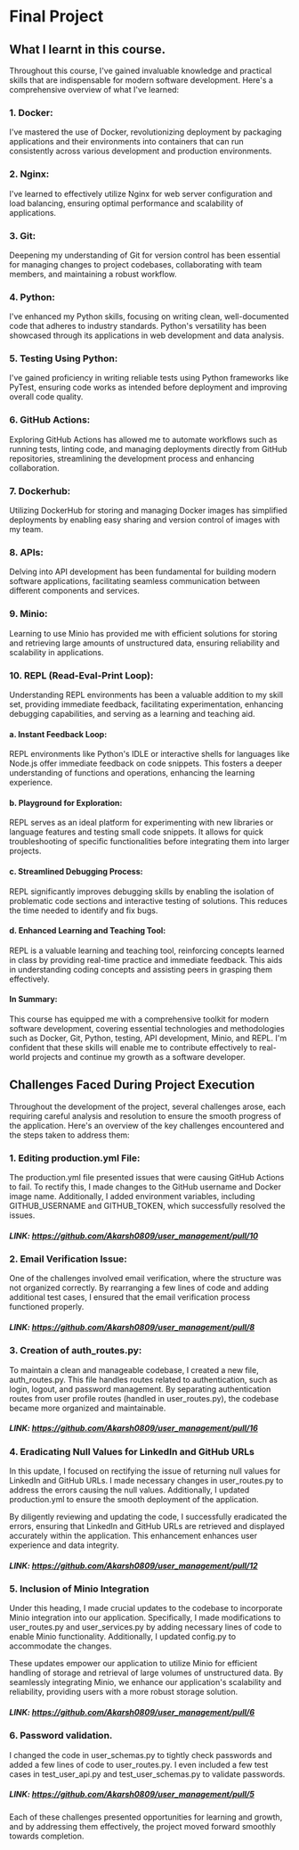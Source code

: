 # Final Project

## What I learnt in this course.
Throughout this course, I've gained invaluable knowledge and practical skills that are indispensable for modern software development. Here's a comprehensive overview of what I've learned:

### 1. Docker:
I've mastered the use of Docker, revolutionizing deployment by packaging applications and their environments into containers that can run consistently across various development and production environments.

### 2. Nginx:
I've learned to effectively utilize Nginx for web server configuration and load balancing, ensuring optimal performance and scalability of applications.

### 3. Git:
Deepening my understanding of Git for version control has been essential for managing changes to project codebases, collaborating with team members, and maintaining a robust workflow.

### 4. Python:
I've enhanced my Python skills, focusing on writing clean, well-documented code that adheres to industry standards. Python's versatility has been showcased through its applications in web development and data analysis.

### 5. Testing Using Python:
I've gained proficiency in writing reliable tests using Python frameworks like PyTest, ensuring code works as intended before deployment and improving overall code quality.

### 6. GitHub Actions:
Exploring GitHub Actions has allowed me to automate workflows such as running tests, linting code, and managing deployments directly from GitHub repositories, streamlining the development process and enhancing collaboration.

### 7. Dockerhub:
Utilizing DockerHub for storing and managing Docker images has simplified deployments by enabling easy sharing and version control of images with my team.

### 8. APIs:
Delving into API development has been fundamental for building modern software applications, facilitating seamless communication between different components and services.

### 9. Minio:
Learning to use Minio has provided me with efficient solutions for storing and retrieving large amounts of unstructured data, ensuring reliability and scalability in applications.

### 10. REPL (Read-Eval-Print Loop):
Understanding REPL environments has been a valuable addition to my skill set, providing immediate feedback, facilitating experimentation, enhancing debugging capabilities, and serving as a learning and teaching aid.


#### a. Instant Feedback Loop:
REPL environments like Python's IDLE or interactive shells for languages like Node.js offer immediate feedback on code snippets. This fosters a deeper understanding of functions and operations, enhancing the learning experience.

#### b. Playground for Exploration:
REPL serves as an ideal platform for experimenting with new libraries or language features and testing small code snippets. It allows for quick troubleshooting of specific functionalities before integrating them into larger projects.

#### c. Streamlined Debugging Process:
REPL significantly improves debugging skills by enabling the isolation of problematic code sections and interactive testing of solutions. This reduces the time needed to identify and fix bugs.

#### d. Enhanced Learning and Teaching Tool:
REPL is a valuable learning and teaching tool, reinforcing concepts learned in class by providing real-time practice and immediate feedback. This aids in understanding coding concepts and assisting peers in grasping them effectively.

#### In Summary:
This course has equipped me with a comprehensive toolkit for modern software development, covering essential technologies and methodologies such as Docker, Git, Python, testing, API development, Minio, and REPL. I'm confident that these skills will enable me to contribute effectively to real-world projects and continue my growth as a software developer.

## Challenges Faced During Project Execution

Throughout the development of the project, several challenges arose, each requiring careful analysis and resolution to ensure the smooth progress of the application. Here's an overview of the key challenges encountered and the steps taken to address them:

### 1. Editing production.yml File:
The production.yml file presented issues that were causing GitHub Actions to fail. To rectify this, I made changes to the GitHub username and Docker image name. Additionally, I added environment variables, including GITHUB_USERNAME and GITHUB_TOKEN, which successfully resolved the issues.

##### LINK: https://github.com/Akarsh0809/user_management/pull/10

### 2. Email Verification Issue:
One of the challenges involved email verification, where the structure was not organized correctly. By rearranging a few lines of code and adding additional test cases, I ensured that the email verification process functioned properly.

##### LINK: https://github.com/Akarsh0809/user_management/pull/8

### 3. Creation of auth_routes.py:
To maintain a clean and manageable codebase, I created a new file, auth_routes.py. This file handles routes related to authentication, such as login, logout, and password management. By separating authentication routes from user profile routes (handled in user_routes.py), the codebase became more organized and maintainable.

##### LINK: https://github.com/Akarsh0809/user_management/pull/16

### 4. Eradicating Null Values for LinkedIn and GitHub URLs

In this update, I focused on rectifying the issue of returning null values for LinkedIn and GitHub URLs. I made necessary changes in user_routes.py to address the errors causing the null values. Additionally, I updated production.yml to ensure the smooth deployment of the application.

By diligently reviewing and updating the code, I successfully eradicated the errors, ensuring that LinkedIn and GitHub URLs are retrieved and displayed accurately within the application. This enhancement enhances user experience and data integrity.

##### LINK: https://github.com/Akarsh0809/user_management/pull/12

### 5. Inclusion of Minio Integration

Under this heading, I made crucial updates to the codebase to incorporate Minio integration into our application. Specifically, I made modifications to user_routes.py and user_services.py by adding necessary lines of code to enable Minio functionality. Additionally, I updated config.py to accommodate the changes.

These updates empower our application to utilize Minio for efficient handling of storage and retrieval of large volumes of unstructured data. By seamlessly integrating Minio, we enhance our application's scalability and reliability, providing users with a more robust storage solution.

##### LINK: https://github.com/Akarsh0809/user_management/pull/6

### 6. Password validation.
I changed the code in user_schemas.py to tightly check passwords and added a few lines of code to user_routes.py. I even included a few test cases in test_user_api.py and test_user_schemas.py to validate passwords.

##### LINK: https://github.com/Akarsh0809/user_management/pull/5

Each of these challenges presented opportunities for learning and growth, and by addressing them effectively, the project moved forward smoothly towards completion.
